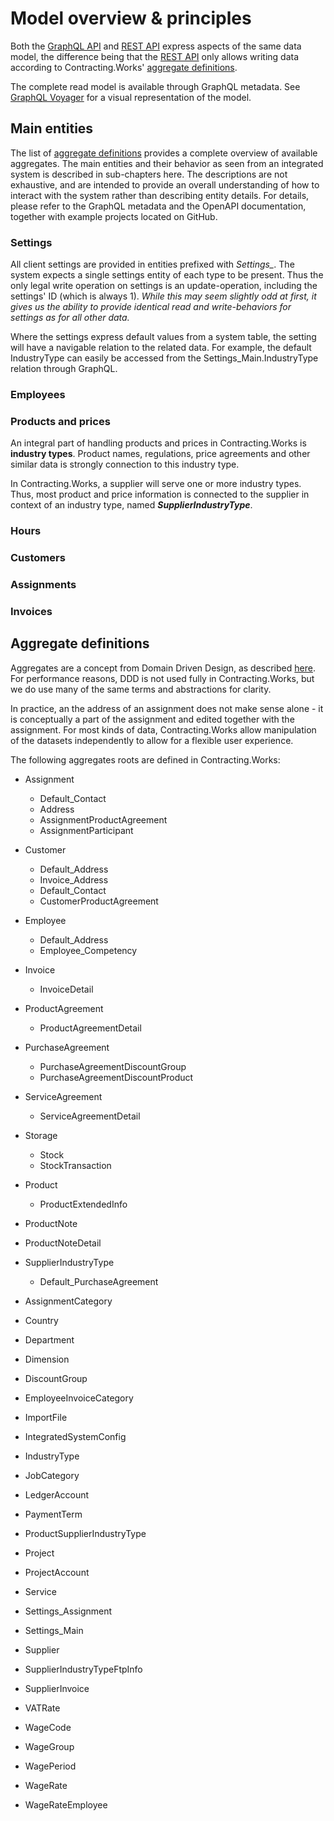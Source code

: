 # Model overview & principles

Both the [GraphQL API](ClientApi.GraphQL.md) and [REST API](ClientApi.md) express aspects of the same data model, the difference being that
the [REST API](ClientApi.md) only allows writing data according to Contracting.Works' [aggregate definitions](#aggregate-definitions).

The complete read model is available through GraphQL metadata. See [GraphQL Voyager](https://contracting-test-clientapi-graphql.azurewebsites.net/graphql/voyager/) for a visual representation of the model.


## Main entities
The list of [aggregate definitions](#aggregate-definitions) provides a complete overview of available aggregates. The main entities and their behavior as seen from an integrated system is described in sub-chapters here. The descriptions are not exhaustive, and are intended to provide an overall understanding of how to interact with the system rather than describing entity details. For details, please refer to the GraphQL metadata and the OpenAPI documentation, together with example projects located on GitHub.


### Settings
All client settings are provided in entities prefixed with *Settings_*. The system expects a single settings entity of each type to be present. Thus the only legal write operation on settings is an update-operation, including the settings' ID (which is always 1). *While this may seem slightly odd at first, it gives us the ability to provide identical read and write-behaviors for settings as for all other data.*

Where the settings express default values from a system table, the setting will have a navigable relation to the related data. For example, the default IndustryType can easily be accessed from the Settings_Main.IndustryType relation through GraphQL.


### Employees


### Products and prices
An integral part of handling products and prices in Contracting.Works is **industry types**. Product names, regulations, price agreements and other similar data is strongly connection to this industry type.

In Contracting.Works, a supplier will serve one or more industry types. Thus, most product and price information is connected to the supplier in context of an industry type, named ***SupplierIndustryType***.


### Hours

### Customers

### Assignments

### Invoices


## Aggregate definitions
Aggregates are a concept from Domain Driven Design, as described [here](https://www.martinfowler.com/bliki/DDD_Aggregate.html). For performance reasons, DDD is not used fully in Contracting.Works, but we do use many of the same terms and abstractions for clarity.

In practice, an the address of an assignment does not make sense alone - it is conceptually a part of the assignment and edited together with the assignment. For most kinds of data, Contracting.Works allow manipulation of the datasets independently to allow for a flexible user experience.

The following aggregates roots are defined in Contracting.Works:

* Assignment                            
  * Default_Contact						
  * Address							
  * AssignmentProductAgreement		
  * AssignmentParticipant
	
* Customer						 
  * Default_Address					
  * Invoice_Address					 
  * Default_Contact					 
  * CustomerProductAgreement			
	
* Employee						 
  * Default_Address					
  * Employee_Competency				

* Invoice
  * InvoiceDetail

* ProductAgreement
  * ProductAgreementDetail			
	
* PurchaseAgreement				 
  * PurchaseAgreementDiscountGroup	
  * PurchaseAgreementDiscountProduct	

* ServiceAgreement		 
  * ServiceAgreementDetail			
	
* Storage			 
  * Stock								
  * StockTransaction		

* Product 
  * ProductExtendedInfo
  
 * ProductNote
  * ProductNoteDetail

* SupplierIndustryType
  * Default_PurchaseAgreement

* AssignmentCategory						 
* Country									 
* Department	
* Dimension
* DiscountGroup
* EmployeeInvoiceCategory
* ImportFile
* IntegratedSystemConfig
* IndustryType							 
* JobCategory								 
* LedgerAccount	
* PaymentTerm
* ProductSupplierIndustryType				 
* Project									 
* ProjectAccount							 
* Service									 
* Settings_Assignment						 
* Settings_Main							 
* Supplier								 
* SupplierIndustryTypeFtpInfo
* SupplierInvoice		
* VATRate
* WageCode								 
* WageGroup								 
* WagePeriod								 
* WageRate								 
* WageRateEmployee	
